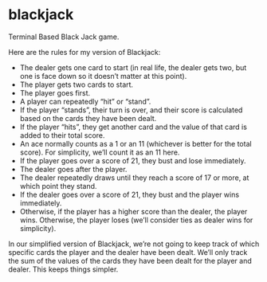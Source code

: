 # blackjack
Terminal Based Black Jack game.

Here are the rules for my version of Blackjack:

   * The dealer gets one card to start (in real life, the dealer gets two, but one is face down so it doesn’t matter at this point).  
   * The player gets two cards to start.  
   * The player goes first.  
   * A player can repeatedly “hit” or “stand”.  
   * If the player “stands”, their turn is over, and their score is calculated based on the cards they have been dealt.  
   * If the player “hits”, they get another card and the value of that card is added to their total score.  
   * An ace normally counts as a 1 or an 11 (whichever is better for the total score). For simplicity, we’ll count it as an 11 here.
   * If the player goes over a score of 21, they bust and lose immediately.
   * The dealer goes after the player.
   * The dealer repeatedly draws until they reach a score of 17 or more, at which point they stand.
   * If the dealer goes over a score of 21, they bust and the player wins immediately.
   * Otherwise, if the player has a higher score than the dealer, the player wins. Otherwise, the player loses (we’ll consider ties as dealer wins for simplicity).  

In our simplified version of Blackjack, we’re not going to keep track of which specific cards the player and the dealer have been dealt. We’ll only track the sum of the values of the cards they have been dealt for the player and dealer. This keeps things simpler.
